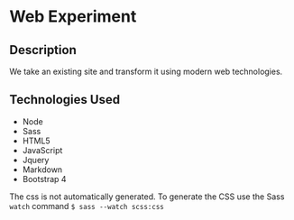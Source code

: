 # Web Experiment

## Description
We take an existing site and transform it using modern web technologies.

## Technologies Used
* Node
* Sass
* HTML5
* JavaScript
* Jquery
* Markdown
* Bootstrap 4

The css is not automatically generated. To generate the CSS use the Sass `watch` command
`$ sass --watch scss:css`
